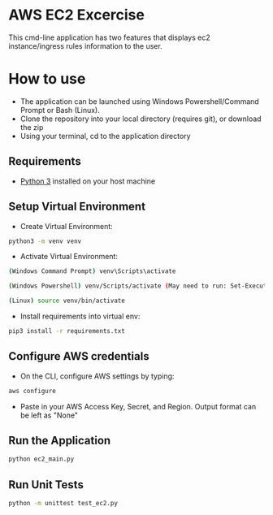 # AWS EC2 Excercise

This cmd-line application has two features that displays ec2 instance/ingress rules information to the user.

# How to use

* The application can be launched using Windows Powershell/Command Prompt or Bash (Linux). 
* Clone the repository into your local directory (requires git), or download the zip
* Using your terminal, cd to the application directory

## Requirements

* [Python 3](https://www.python.org/downloads/) installed on your host machine

## Setup Virtual Environment

* Create Virtual Environment:
```bash
python3 -m venv venv
```

* Activate Virtual Environment:
```bash
(Windows Command Prompt) venv\Scripts\activate
```
```bash
(Windows Powershell) venv/Scripts/activate (May need to run: Set-ExecutionPolicy RemoteSigned)
```
```bash
(Linux) source venv/bin/activate
```

* Install requirements into virtual env:
```bash
pip3 install -r requirements.txt
```

## Configure AWS credentials

* On the CLI, configure AWS settings by typing:
```bash
aws configure
```
* Paste in your AWS Access Key, Secret, and Region. Output format can be left as "None"

## Run the Application

```bash
python ec2_main.py
```

## Run Unit Tests
```bash
python -m unittest test_ec2.py
```


